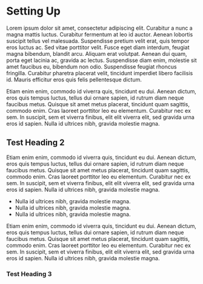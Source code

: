 # Setting Up

Lorem ipsum dolor sit amet, consectetur adipiscing elit. Curabitur a nunc a magna mattis luctus. Curabitur fermentum at leo id auctor. Aenean lobortis suscipit tellus vel malesuada. Suspendisse pretium velit erat, quis tempor eros luctus ac. Sed vitae porttitor velit. Fusce eget diam interdum, feugiat magna bibendum, blandit arcu. Aliquam erat volutpat. Aenean dui quam, porta eget lacinia ac, gravida ac lectus. Suspendisse diam enim, molestie sit amet faucibus eu, bibendum non odio. Suspendisse feugiat rhoncus fringilla. Curabitur pharetra placerat velit, tincidunt imperdiet libero facilisis id. Mauris efficitur eros quis felis pellentesque dictum.

Etiam enim enim, commodo id viverra quis, tincidunt eu dui. Aenean dictum, eros quis tempus luctus, tellus dui ornare sapien, id rutrum diam neque faucibus metus. Quisque sit amet metus placerat, tincidunt quam sagittis, commodo enim. Cras laoreet porttitor leo eu elementum. Curabitur nec ex sem. In suscipit, sem et viverra finibus, elit elit viverra elit, sed gravida urna eros id sapien. Nulla id ultrices nibh, gravida molestie magna.

## Test Heading 2

Etiam enim enim, commodo id viverra quis, tincidunt eu dui. Aenean dictum, eros quis tempus luctus, tellus dui ornare sapien, id rutrum diam neque faucibus metus. Quisque sit amet metus placerat, tincidunt quam sagittis, commodo enim. Cras laoreet porttitor leo eu elementum. Curabitur nec ex sem. In suscipit, sem et viverra finibus, elit elit viverra elit, sed gravida urna eros id sapien. Nulla id ultrices nibh, gravida molestie magna.

* Nulla id ultrices nibh, gravida molestie magna.
* Nulla id ultrices nibh, gravida molestie magna.
* Nulla id ultrices nibh, gravida molestie magna.

Etiam enim enim, commodo id viverra quis, tincidunt eu dui. Aenean dictum, eros quis tempus luctus, tellus dui ornare sapien, id rutrum diam neque faucibus metus. Quisque sit amet metus placerat, tincidunt quam sagittis, commodo enim. Cras laoreet porttitor leo eu elementum. Curabitur nec ex sem. In suscipit, sem et viverra finibus, elit elit viverra elit, sed gravida urna eros id sapien. Nulla id ultrices nibh, gravida molestie magna.

### Test Heading 3
